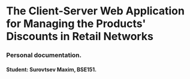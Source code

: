 # The Client-Server Web Application for Managing the Products' Discounts in Retail Networks

### Personal documentation.

#### Student: Surovtsev Maxim, BSE151.

